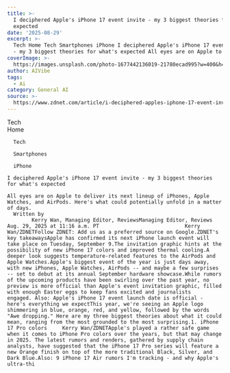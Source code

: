 ```yaml
---
title: >-
  I deciphered Apple's iPhone 17 event invite - my 3 biggest theories for what's
  expected
date: '2025-08-29'
excerpt: >-
  Tech Home Tech Smartphones iPhone I deciphered Apple's iPhone 17 event invite
  - my 3 biggest theories for what's expected All eyes are on Apple to del...
coverImage: >-
  https://images.unsplash.com/photo-1677442136019-21780ecad995?w=400&h=200&fit=crop&auto=format
author: AIVibe
tags:
  - Ai
category: General AI
source: >-
  https://www.zdnet.com/article/i-deciphered-apples-iphone-17-event-invite-my-3-biggest-theories-for-whats-expected/
---
```

Tech      
      Home
    
      Tech
    
      Smartphones
    
      iPhone
       
    I deciphered Apple's iPhone 17 event invite - my 3 biggest theories for what's expected
     
    All eyes are on Apple to deliver its next lineup of iPhones, Apple Watches, and AirPods. Here's what could potentially unfold in a matter of days.
      Written by 
            Kerry Wan, Managing Editor, ReviewsManaging Editor, Reviews  Aug. 29, 2025 at 11:16 a.m. PT                            Kerry Wan/ZDNETFollow ZDNET: Add us as a preferred source on Google.ZDNET's key takeawaysApple has confirmed its next iPhone launch event will take place on Tuesday, September 9.The invitation graphic hints at the possibility of new iPhone 17 colors and improved thermal cooling.A deeper look suggests temperature-related features to the AirPods and Apple Watches.Apple's biggest event of the year is just days away, with new iPhones, Apple Watches, AirPods -- and maybe a few surprises -- set to debut at its annual September hardware showcase.While rumors of the upcoming products have been swirling over the past year, no preview is more official than Apple's event invitation graphic, filled with enough Easter eggs to keep fans excited and journalists engaged. Also: Apple's iPhone 17 event launch date is official - here's everything we expectThis year, we're seeing an Apple logo shimmering in blue, orange, red, and yellow, followed by the words "Awe dropping." Here are my three biggest theories about what it could mean, ranging from the most grounded to the most surprising.1. iPhone 17 Pro colors     Kerry Wan/ZDNETApple's played a rather safe game when it comes to iPhone Pro colors over the years, but that may change in 2025. The latest rumors and renders, gathered by supply chain analysts, have suggested that the iPhone 17 Pro series will feature a new Orange finish on top of the more traditional Black, Silver, and Dark Blue.Also: 9 iPhone 17 Air rumors I'm tracking - and why Apple's ultra-thi
